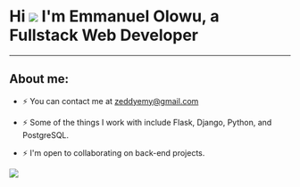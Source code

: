 Hi ![](https://user-images.githubusercontent.com/18350557/176309783-0785949b-9127-417c-8b55-ab5a4333674e.gif) I'm Emmanuel Olowu, a Fullstack Web Developer
====================================================================================================================================
-----------------------------


## About me:

<!-- * ⚡ Here's my website ##[coming soon] -->

* ⚡  You can contact me at [zeddyemy@gmail.com](mailto:zeddyemy@gmail.com) 

* ⚡ Some of the things I work with include Flask, Django, Python, and PostgreSQL.

* ⚡ I'm open to collaborating on back-end projects.

<a href="https://twitter.com/EmmanuelZeddy" target="_blank" rel="noreferrer"><img
src="https://img.shields.io/twitter/follow/EmmanuelZeddy?logo=twitter&style=for-the-badge&color=0891b2&labelColor=1c1917"
/></a>


<!--
**zeddyemy/zeddyemy** is a ✨ _special_ ✨ repository because its `README.md` (this file) appears on your GitHub profile.

Here are some ideas to get you started:

- 🔭 I’m currently working on ...
- 🌱 I’m currently learning ...
- 👯 I’m looking to collaborate on ...
- 🤔 I’m looking for help with ...
- 💬 Ask me about ...
- 📫 How to reach me: ...
- 😄 Pronouns: ...
- ⚡ Fun fact: ...
-->
